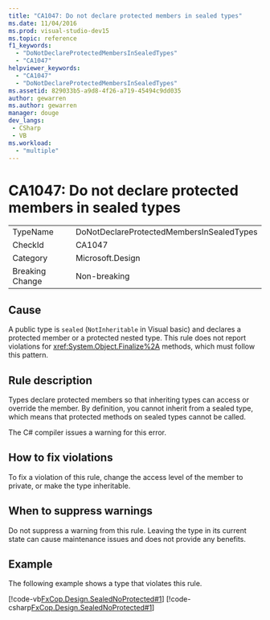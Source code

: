 ```yaml
---
title: "CA1047: Do not declare protected members in sealed types"
ms.date: 11/04/2016
ms.prod: visual-studio-dev15
ms.topic: reference
f1_keywords:
  - "DoNotDeclareProtectedMembersInSealedTypes"
  - "CA1047"
helpviewer_keywords:
  - "CA1047"
  - "DoNotDeclareProtectedMembersInSealedTypes"
ms.assetid: 829033b5-a9d8-4f26-a719-45494c9dd035
author: gewarren
ms.author: gewarren
manager: douge
dev_langs:
 - CSharp
 - VB
ms.workload:
  - "multiple"
---
```

# CA1047: Do not declare protected members in sealed types

|||
|-|-|
|TypeName|DoNotDeclareProtectedMembersInSealedTypes|
|CheckId|CA1047|
|Category|Microsoft.Design|
|Breaking Change|Non-breaking|

## Cause
 A public type is `sealed` (`NotInheritable` in Visual basic) and declares a protected member or a protected nested type. This rule does not report violations for <xref:System.Object.Finalize%2A> methods, which must follow this pattern.

## Rule description
 Types declare protected members so that inheriting types can access or override the member. By definition, you cannot inherit from a sealed type, which means that protected methods on sealed types cannot be called.

 The C# compiler issues a warning for this error.

## How to fix violations
 To fix a violation of this rule, change the access level of the member to private, or make the type inheritable.

## When to suppress warnings
 Do not suppress a warning from this rule. Leaving the type in its current state can cause maintenance issues and does not provide any benefits.

## Example
 The following example shows a type that violates this rule.

 [!code-vb[FxCop.Design.SealedNoProtected#1](../code-quality/codesnippet/VisualBasic/ca1047-do-not-declare-protected-members-in-sealed-types_1.vb)]
 [!code-csharp[FxCop.Design.SealedNoProtected#1](../code-quality/codesnippet/CSharp/ca1047-do-not-declare-protected-members-in-sealed-types_1.cs)]